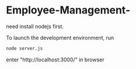 # Employee-Management-

need install nodejs first.

To launch the development environment, run
```bash
node server.js
```

enter "http://localhost:3000/" in browser
